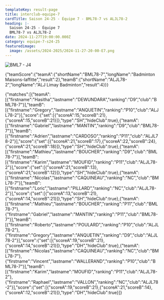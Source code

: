```yaml
---
templateKey: result-page
title: interclub-equipe-7
cardTitle: Saison 24-25 - Équipe 7 - BML78-7 vs ALJL78-2 
heading: |-
  Saison 24-25 - Équipe 7
  BML78-7 vs ALJL78-2
date: 2024-11-27T19:00:00.000Z
category: equipe-7-s24-25
featuredimage:
  image: /assets/2024-2025/2024-11-27-20-00-E7.png
---
```

![](/assets/2024-2025/2024-11-27-20-00-E7.png "BML7 - J4")

<teamscoreboard>{"teamScore":{"teamA":{"shortName":"BML78-7","longName":"Badminton Maisons-laffitte","result":2},"teamB":{"shortName":"ALJL78-2","longName":"ALJ Limay Badminton","result":4}}}</teamscoreboard>

<scoreboard>{"matches":[{"teamA":[{"firstname":"Hasitha","lastname":"DEWUNDARA","ranking":"D9","club":"BML78-7"}],"teamB":[{"firstname":"Gregory","lastname":"ANQUETIN","ranking":"P10","club":"ALJL78-2"}],"score":{"set":[{"scoreA":15,"scoreB":21},{"scoreA":15,"scoreB":21}]},"type":"SH","hideClub":true},{"teamA":[{"firstname":"Gabriel","lastname":"MANTIN","ranking":"D9","club":"BML78-7"}],"teamB":[{"firstname":"Adrien","lastname":"CARDOSO","ranking":"P11","club":"ALJL78-2"}],"score":{"set":[{"scoreA":21,"scoreB":17},{"scoreA":22,"scoreB":24},{"scoreA":21,"scoreB":18}]},"type":"SH","hideClub":true},{"teamA":[{"firstname":"Mathieu","lastname":"BOUCHER","ranking":"D9","club":"BML78-7"}],"teamB":[{"firstname":"Karim","lastname":"MOUFID","ranking":"P11","club":"ALJL78-2"}],"score":{"set":[{"scoreA":21,"scoreB":13},{"scoreA":21,"scoreB":12}]},"type":"SH","hideClub":true},{"teamA":[{"firstname":"Nicolas","lastname":"CAQUINEAU","ranking":"NC","club":"BML78-7"}],"teamB":[{"firstname":"Loric","lastname":"PILLARD","ranking":"NC","club":"ALJL78-2"}],"score":{"set":[{"scoreA":13,"scoreB":21},{"scoreA":14,"scoreB":21}]},"type":"SH","hideClub":true},{"teamA":[{"firstname":"Mathieu","lastname":"BOUCHER","ranking":"P11","club":"BML78-7"},{"firstname":"Gabriel","lastname":"MANTIN","ranking":"P11","club":"BML78-7"}],"teamB":[{"firstname":"Roberto","lastname":"POULARD","ranking":"P10","club":"ALJL78-2"},{"firstname":"Gregory","lastname":"ANQUETIN","ranking":"D9","club":"ALJL78-2"}],"score":{"set":[{"scoreA":19,"scoreB":21},{"scoreA":14,"scoreB":21}]},"type":"DH","hideClub":true},{"teamA":[{"firstname":"Nicolas","lastname":"CAQUINEAU","ranking":"NC","club":"BML78-7"},{"firstname":"Vincent","lastname":"WALLERAND","ranking":"P10","club":"BML78-7"}],"teamB":[{"firstname":"Karim","lastname":"MOUFID","ranking":"P11","club":"ALJL78-2"},{"firstname":"Raphael","lastname":"VALLON","ranking":"NC","club":"ALJL78-2"}],"score":{"set":[{"scoreA":19,"scoreB":21},{"scoreA":21,"scoreB":14},{"scoreA":12,"scoreB":21}]},"type":"DH","hideClub":true}]}</scoreboard>